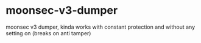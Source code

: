 # moonsec-v3-dumper
moonsec v3 dumper, kinda works with constant protection and without any setting on (breaks on anti tamper)
